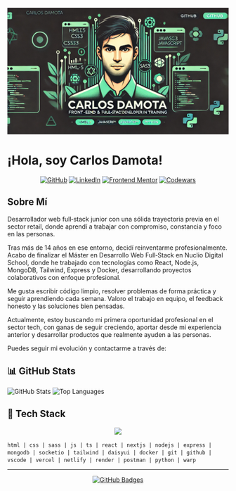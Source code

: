 <!-- Imagen de Cabecera -->
<p align="center">
  <img src="./Imagen_perfil_github.webp" alt="Header Banner" />
</p>

# ¡Hola, soy Carlos Damota!
<p align="center">
  <a href="https://github.com/carlosdamota"><img src="https://img.shields.io/github/followers/carlosdamota?label=GitHub&style=social" alt="GitHub" /></a>
  <a href="https://www.linkedin.com/in/carlos-damota/"><img src="https://img.shields.io/badge/LinkedIn-carlos--damota-blue?logo=linkedin&style=flat&logoColor=white" alt="LinkedIn" /></a>
  <a href="https://www.frontendmentor.io/profile/carlosdamota"><img src="https://img.shields.io/badge/FrontendMentor-%40carlosdamota-5f3dc4?logo=frontendmentor" alt="Frontend Mentor" /></a>
  <a href="https://www.codewars.com/users/carlosdamota"><img src="https://img.shields.io/badge/Codewars-carlosdamota-red?logo=codewars" alt="Codewars" /></a>
</p>


## Sobre Mí

Desarrollador web full‑stack junior con una sólida trayectoria previa en el sector retail, donde aprendí a trabajar con compromiso, constancia y foco en las personas.

Tras más de 14 años en ese entorno, decidí reinventarme profesionalmente. Acabo de finalizar el Máster en Desarrollo Web Full‑Stack en Nuclio Digital School, donde he trabajado con tecnologías como React, Node.js, MongoDB, Tailwind, Express y Docker, desarrollando proyectos colaborativos con enfoque profesional.

Me gusta escribir código limpio, resolver problemas de forma práctica y seguir aprendiendo cada semana. Valoro el trabajo en equipo, el feedback honesto y las soluciones bien pensadas.

Actualmente, estoy buscando mi primera oportunidad profesional en el sector tech, con ganas de seguir creciendo, aportar desde mi experiencia anterior y desarrollar productos que realmente ayuden a las personas.


Puedes seguir mi evolución y contactarme a través de:
<!-- GitHub Badges -->


## 📊 GitHub Stats

<p align="">
  <img src="https://github-readme-stats.vercel.app/api?username=carlosdamota&show_icons=true&theme=tokyonight&hide_title=true" alt="GitHub Stats" />
    <img src="https://github-readme-stats.vercel.app/api/top-langs/?username=carlosdamota&layout=compact&theme=tokyonight&langs_count=6 " alt="Top Languages" />
</p>


## 🧰 Tech Stack

<p align="center">
  <img align="center" src="https://skillicons.dev/icons?i=html,css,sass,js,ts,react,nextjs,nodejs,express,mongodb,tailwind,docker,git,github,vscode,vercel,netlify,postman,python,warp" />
</p>

`html | css | sass | js | ts | react | nextjs | nodejs | express | mongodb | socketio | tailwind | daisyui | docker | git | github | vscode | vercel | netlify | render | postman | python | warp`

---

<p align="center">
  <a href="#">
    <img src="https://github-profile-summary-cards.vercel.app/api/cards/profile-details?username=carlosdamota&theme=dark" alt="GitHub Badges" />
  </a>
</p>
